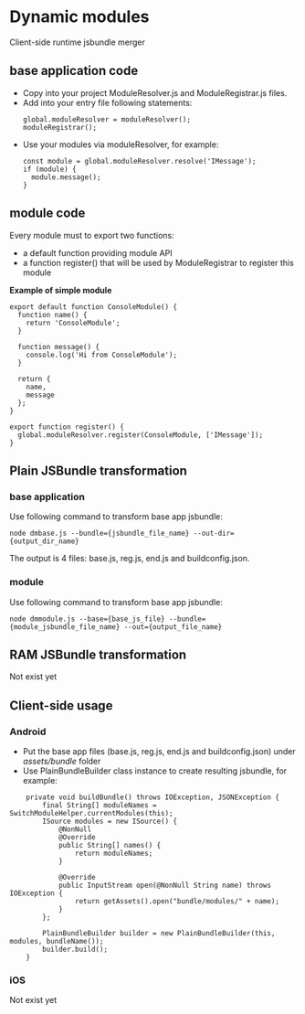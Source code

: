 # Dynamic modules
Client-side runtime jsbundle merger

## base application code
* Copy into your project ModuleResolver.js and ModuleRegistrar.js files.
* Add into your entry file following statements:
    ```
    global.moduleResolver = moduleResolver();
    moduleRegistrar();
    ```
* Use your modules via moduleResolver, for example:
    ```
    const module = global.moduleResolver.resolve('IMessage');
    if (module) {
      module.message();
    }
    ```

## module code
Every module must to export two functions: 
* a default function providing module API
* a function register() that will be used by ModuleRegistrar to register this module

**Example of simple module**
```
export default function ConsoleModule() {
  function name() {
    return 'ConsoleModule';
  }

  function message() {
    console.log('Hi from ConsoleModule');
  }

  return {
    name,
    message
  };
}

export function register() {
  global.moduleResolver.register(ConsoleModule, ['IMessage']);
}
```  

## Plain JSBundle transformation

### base application
Use following command to transform base app jsbundle:
```
node dmbase.js --bundle={jsbundle_file_name} --out-dir={output_dir_name}
```
The output is 4 files: base.js, reg.js, end.js and buildconfig.json.

### module
Use following command to transform base app jsbundle:
```
node dmmodule.js --base={base_js_file} --bundle={module_jsbundle_file_name} --out={output_file_name}
```

## RAM JSBundle transformation
Not exist yet


## Client-side usage


### Android
* Put the base app files (base.js, reg.js, end.js and buildconfig.json) under *assets/bundle* folder
* Use PlainBundleBuilder class instance to create resulting jsbundle, for example:
```
    private void buildBundle() throws IOException, JSONException {
        final String[] moduleNames = SwitchModuleHelper.currentModules(this);
        ISource modules = new ISource() {
            @NonNull
            @Override
            public String[] names() {
                return moduleNames;
            }

            @Override
            public InputStream open(@NonNull String name) throws IOException {
                return getAssets().open("bundle/modules/" + name);
            }
        };

        PlainBundleBuilder builder = new PlainBundleBuilder(this, modules, bundleName());
        builder.build();
    }
```

### iOS
Not exist yet

